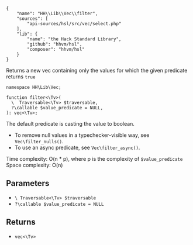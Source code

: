 ``` yamlmeta
{
    "name": "HH\\Lib\\Vec\\filter",
    "sources": [
        "api-sources/hsl/src/vec/select.php"
    ],
    "lib": {
        "name": "the Hack Standard Library",
        "github": "hhvm/hsl",
        "composer": "hhvm/hsl"
    }
}
```




Returns a new vec containing only the values for which the given predicate
returns ` true `




``` Hack
namespace HH\Lib\Vec;

function filter<\Tv>(
  \  Traversable<\Tv> $traversable,
  ?\callable $value_predicate = NULL,
): vec<\Tv>;
```




The default predicate is casting the value to boolean.




+ To remove null values in a typechecker-visible way, see
  ` Vec\filter_nulls() `.
+ To use an async predicate, see ` Vec\filter_async() `.




Time complexity: O(n * p), where p is the complexity of ` $value_predicate `
Space complexity: O(n)




## Parameters




* ` \ Traversable<\Tv> $traversable `
* ` ?\callable $value_predicate = NULL `




## Returns




- ` vec<\Tv> `
<!-- HHAPIDOC -->
